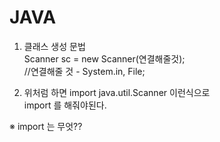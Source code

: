 # JAVA   
   
1. 클래스 생성 문법   
Scanner sc = new Scanner(연결해줄것);   
  //연결해줄 것 - System.in, File;   
   
2. 위처럼 하면 import java.util.Scanner 이런식으로   
 import 를 해줘야된다.   
   
 ※ import 는 무엇??   